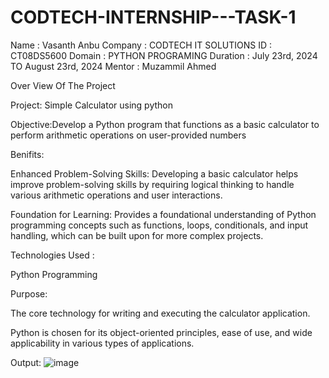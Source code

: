 # CODTECH-INTERNSHIP---TASK-1
Name : Vasanth Anbu Company : CODTECH IT SOLUTIONS ID : CT08DS5600 Domain : PYTHON PROGRAMING Duration : July 23rd, 2024 TO August 23rd, 2024 Mentor : Muzammil Ahmed

Over View Of The Project

Project: Simple Calculator using python

Objective:Develop a Python program that functions as a basic calculator to perform arithmetic operations on user-provided numbers

Benifits:

 Enhanced Problem-Solving Skills:
 Developing a basic calculator helps improve problem-solving skills by requiring logical thinking to handle various arithmetic operations and user interactions.
 
 Foundation for Learning:
 Provides a foundational understanding of Python programming concepts such as functions, loops, conditionals, and input handling, which can be built upon for more complex projects.

 Technologies Used : 
 
 Python Programming 
 
 Purpose: 
 
 The core technology for writing and executing the calculator application. 
 
 Python is chosen for its object-oriented principles, ease of use, and wide applicability in various types of applications.

 Output:
 ![image](https://github.com/user-attachments/assets/cf1d671a-aa58-4312-b11d-0db142167016)
